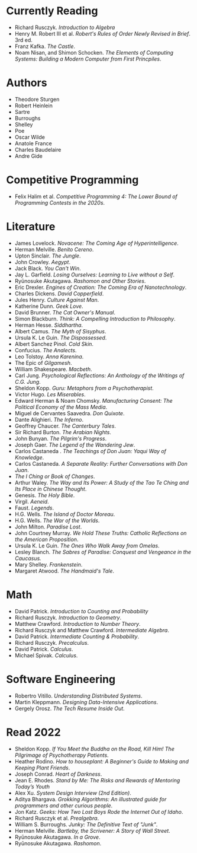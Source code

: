 # Currently Reading
- Richard Rusczyk. *Introduction to Algebra*
- Henry M. Robert III et al. *Robert's Rules of Order Newly Revised in Brief*. 3rd ed.
- Franz Kafka. *The Castle*.
- Noam Nisan, and Shimon Schocken. *The Elements of Computing Systems: Building a Modern Computer from First Princpiles*.

# Authors
- Theodore Sturgen
- Robert Heinlein
- Sartre
- Burroughs
- Shelley
- Poe
- Oscar Wilde
- Anatole France
- Charles Baudelaire
- Andre Gide

# Competitive Programming
- Felix Halim et al. *Competitive Programming 4: The Lower Bound of Programming Contests in the 2020s*.

# Literature
- James Lovelock. *Novacene: The Coming Age of Hyperintelligence*.
- Herman Melville. *Benito Cereno*.
- Upton Sinclair. *The Jungle*.
- John Crowley. *Aegypt*.
- Jack Black. *You Can't Win*.
- Jay L. Garfield. *Losing Ourselves: Learning to Live without a Self*.
- Ryūnosuke Akutagawa. *Rashomon and Other Stories*.
- Eric Drexler. *Engines of Creation: The Coming Era of Nanotechnology*.
- Charles Dickens. *David Copperfield*.
- Jules Henry. *Culture Against Man*.
- Katherine Dunn. *Geek Love*.
- David Brunner. *The Cat Owner's Manual*.
- Simon Blackburn. *Think: A Compelling Introduction to Philosophy*.
- Herman Hesse. *Siddhartha*.
- Albert Camus. *The Myth of Sisyphus*.
- Ursula K. Le Guin. *The Dispossessed*.
- Albert Sanchez Pinol. *Cold Skin*.
- Confucius. *The Analects*.
- Leo Tolstoy. *Anna Karenina*.
- The Epic of *Gilgamesh*.
- William Shakespeare. *Macbeth*.
- Carl Jung. *Psychological Reflections: An Anthology of the Writings of C.G. Jung*.
- Sheldon Kopp. *Guru: Metaphors from a Psychotherapist*.
- Victor Hugo. *Les Miserables*.
- Edward Herman & Noam Chomsky. *Manufacturing Consent: The Political Economy of the Mass Media*.
- Miguel de Cervantes Saavedra. *Don Quixote*.
- Dante Alighieri. *The Inferno*.
- Geoffrey Chaucer. *The Canterbury Tales*.
- Sir Richard Burton. *The Arabian Nights*.
- John Bunyan. *The Pilgrim's Progress*.
- Joseph Gaer. *The Legend of the Wandering Jew*.
- Carlos Castaneda . *The Teachings of Don Juan: Yaqui Way of Knowledge*.
- Carlos Castaneda. *A Separate Reality: Further Conversations with Don Juan*.
- *The I Ching or Book of Changes*.
- Arthur Waley. *The Way and Its Power: A Study of the Tao Te Ching and Its Place in Chinese Thought*.
- Genesis. *The Holy Bible*.
- Virgil. *Aeneid*.
- Faust. *Legends*.
- H.G. Wells. *The Island of Doctor Moreau*.
- H.G. Wells. *The War of the Worlds*.
- John Milton. *Paradise Lost*.
- John Courtney Murray. *We Hold These Truths: Catholic Reflections on the American Proposition*.
- Ursula K. Le Guin. *The Ones Who Walk Away from Omelas*.
- Lesley Blanch. *The Sabres of Paradise: Conquest and Vengeance in the Caucasus.*
- Mary Shelley. *Frankenstein*.
- Margaret Atwood. *The Handmaid's Tale*.

# Math
- David Patrick. *Introduction to Counting and Probability*
- Richard Rusczyk. *Introduction to Geometry*.
- Matthew Crawford. *Introduction to Number Theory*.
- Richard Rusczyk and Matthew Crawford. *Intermediate Algebra*.
- David Patrick. *Intermediate Counting & Probability*.
- Richard Rusczyk. *Precalculus*.
- David Patrick. *Calculus*.
- Michael Spivak. *Calculus*.

# Software Engineering
- Robertro Vitillo. *Understanding Distributed Systems*.
- Martin Kleppmann. *Designing Data-Intensive Applications*.
- Gergely Orosz. *The Tech Resume Inside Out*.

# Read 2022
- Sheldon Kopp. *If You Meet the Buddha on the Road, Kill Him! The Pilgrimage of Psychotherapy Patients*.
- Heather Rodino. *How to houseplant: A Beginner's Guide to Making and Keeping Plant Friends*.
- Joseph Conrad. *Heart of Darkness*.
- Jean E. Rhodes. *Stand by Me: The Risks and Rewards of Mentoring Today’s Youth*
- Alex Xu. *System Design Interview (2nd Edition)*.
- Aditya Bhargava. *Grokking Algorithms: An illustrated guide for programmers and other curious people*.
- Jon Katz. *Geeks: How Two Lost Boys Rode the Internet Out of Idaho*.
- Richard Rusczyk et al. *Prealgebra*.
- William S. Burroughs. *Junky: The Definitive Text of "Junk"*.
- Herman Melville. *Bartleby, the Scrivener: A Story of Wall Street*.
- Ryūnosuke Akutagawa. *In a Grove*.
- Ryūnosuke Akutagawa. *Rashomon*.
